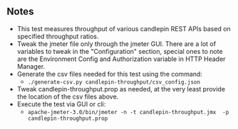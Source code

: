 ## Notes
   * This test measures throughput of various candlepin REST APIs based on specified throughput ratios.
   * Tweak the jmeter file only through the jmeter GUI. There are a lot of variables to tweak
     in the "Configuration" section, special ones to note are the Environment Config and
     Authorization variable in HTTP Header Manager.
   * Generate the csv files needed for this test using the command:
      * ```./generate-csv.py candlepin-throughput/csv_config.json```
   * Tweak candlepin-throughput.prop as needed, at the very least provide the location of the csv files above.
   * Execute the test via GUI or cli:
      * ```apache-jmeter-3.0/bin/jmeter -n -t candlepin-throughput.jmx  -p candlepin-throughput.prop```

